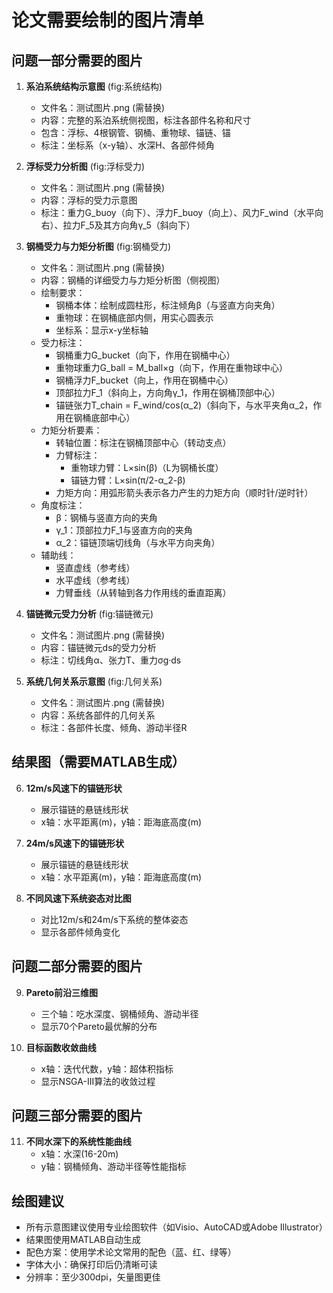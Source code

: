# 论文需要绘制的图片清单

## 问题一部分需要的图片

1. **系泊系统结构示意图** (fig:系统结构)
   - 文件名：测试图片.png (需替换)
   - 内容：完整的系泊系统侧视图，标注各部件名称和尺寸
   - 包含：浮标、4根钢管、钢桶、重物球、锚链、锚
   - 标注：坐标系（x-y轴）、水深H、各部件倾角

2. **浮标受力分析图** (fig:浮标受力)
   - 文件名：测试图片.png (需替换)
   - 内容：浮标的受力示意图
   - 标注：重力G_buoy（向下）、浮力F_buoy（向上）、风力F_wind（水平向右）、拉力F_5及其方向角γ_5（斜向下）

3. **钢桶受力与力矩分析图** (fig:钢桶受力)
   - 文件名：测试图片.png (需替换)
   - 内容：钢桶的详细受力与力矩分析图（侧视图）
   - 绘制要求：
     * 钢桶本体：绘制成圆柱形，标注倾角β（与竖直方向夹角）
     * 重物球：在钢桶底部内侧，用实心圆表示
     * 坐标系：显示x-y坐标轴
   - 受力标注：
     * 钢桶重力G_bucket（向下，作用在钢桶中心）
     * 重物球重力G_ball = M_ball×g（向下，作用在重物球中心）
     * 钢桶浮力F_bucket（向上，作用在钢桶中心）
     * 顶部拉力F_1（斜向上，方向角γ_1，作用在钢桶顶部中心）
     * 锚链张力T_chain = F_wind/cos(α_2)（斜向下，与水平夹角α_2，作用在钢桶底部中心）
   - 力矩分析要素：
     * 转轴位置：标注在钢桶顶部中心（转动支点）
     * 力臂标注：
       - 重物球力臂：L×sin(β)（L为钢桶长度）
       - 锚链力臂：L×sin(π/2-α_2-β)
     * 力矩方向：用弧形箭头表示各力产生的力矩方向（顺时针/逆时针）
   - 角度标注：
     * β：钢桶与竖直方向的夹角
     * γ_1：顶部拉力F_1与竖直方向的夹角
     * α_2：锚链顶端切线角（与水平方向夹角）
   - 辅助线：
     * 竖直虚线（参考线）
     * 水平虚线（参考线）
     * 力臂垂线（从转轴到各力作用线的垂直距离）

4. **锚链微元受力分析** (fig:锚链微元)
   - 文件名：测试图片.png (需替换)
   - 内容：锚链微元ds的受力分析
   - 标注：切线角α、张力T、重力σg·ds

5. **系统几何关系示意图** (fig:几何关系)
   - 文件名：测试图片.png (需替换)
   - 内容：系统各部件的几何关系
   - 标注：各部件长度、倾角、游动半径R

## 结果图（需要MATLAB生成）

6. **12m/s风速下的锚链形状**
   - 展示锚链的悬链线形状
   - x轴：水平距离(m)，y轴：距海底高度(m)

7. **24m/s风速下的锚链形状**
   - 展示锚链的悬链线形状
   - x轴：水平距离(m)，y轴：距海底高度(m)

8. **不同风速下系统姿态对比图**
   - 对比12m/s和24m/s下系统的整体姿态
   - 显示各部件倾角变化

## 问题二部分需要的图片

9. **Pareto前沿三维图**
   - 三个轴：吃水深度、钢桶倾角、游动半径
   - 显示70个Pareto最优解的分布

10. **目标函数收敛曲线**
    - x轴：迭代代数，y轴：超体积指标
    - 显示NSGA-III算法的收敛过程

## 问题三部分需要的图片

11. **不同水深下的系统性能曲线**
    - x轴：水深(16-20m)
    - y轴：钢桶倾角、游动半径等性能指标

## 绘图建议

- 所有示意图建议使用专业绘图软件（如Visio、AutoCAD或Adobe Illustrator）
- 结果图使用MATLAB自动生成
- 配色方案：使用学术论文常用的配色（蓝、红、绿等）
- 字体大小：确保打印后仍清晰可读
- 分辨率：至少300dpi，矢量图更佳